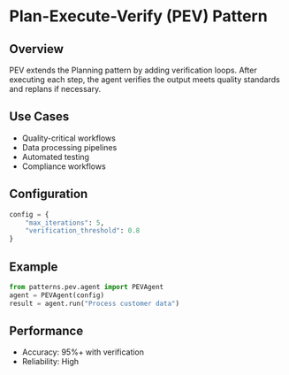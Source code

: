 # Plan-Execute-Verify (PEV) Pattern

## Overview

PEV extends the Planning pattern by adding verification loops. After executing each step, the agent verifies the output meets quality standards and replans if necessary.

## Use Cases
- Quality-critical workflows
- Data processing pipelines
- Automated testing
- Compliance workflows

## Configuration

```python
config = {
    "max_iterations": 5,
    "verification_threshold": 0.8
}
```

## Example

```python
from patterns.pev.agent import PEVAgent
agent = PEVAgent(config)
result = agent.run("Process customer data")
```

## Performance

- Accuracy: 95%+ with verification
- Reliability: High
